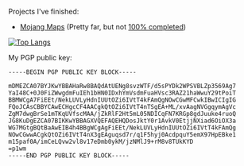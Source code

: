 Projects I've finished:
- [Mojang Maps](https://github.com/Abelkrijgtalles/mojang-maps) (Pretty far, but not [100% completed](https://github.com/Abelkrijgtalles/mojang-maps#roadmap))

[![Top Langs](https://github-readme-stats.vercel.app/api/top-langs/?username=abelkrijgtalles&langs_count=100)](https://github.com/anuraghazra/github-readme-stats)

My PGP public key:

    -----BEGIN PGP PUBLIC KEY BLOCK-----
    
    mDMEZCA07BYJKwYBBAHaRw8BAQdAtUENg8svzWTF/d5sPYDk2WPSVBLZp3569Ag7
    YaI48C+0J0FiZWwgdmFuIEh1bHN0IDxhYmVsdmFuaHVsc3RAZ21haWwuY29tPoiT
    BBMWCgA7FiEEt/NekLUVLyHdnIUUtOZi6IVtT4kFAmQgNOwCGwMFCwkIBwICIgIG
    FQoJCAsCBBYCAwECHgcCF4AACgkQtOZi6IVtT4nTSgEA+ML/xvAagNVGgqymAgVc
    ZgM7dwgBrSe1mTKqUVfscMAA/jZkRlF2Ht5mL05NDICqFN7KRGp8gdJuuke4ruoQ
    JG8KuDgEZCA07BIKKwYBBAGXVQEFAQEHQDosJktY0r1AvkV0EtjjNXiad6OiOX3a
    WG7MGtgBQtBaAwEIB4h4BBgWCgAgFiEEt/NekLUVLyHdnIUUtOZi6IVtT4kFAmQg
    NOwCGwwACgkQtOZi6IVtT4nX3gEAguqsd7r/q1F5hyj0AcdpquY5emX97HpEBke1
    m15paf0A/imCeLQvw2vl8v17eDmb0ykM/jzNMlJ9+rM8v8TUkKYD
    =p1wm
    -----END PGP PUBLIC KEY BLOCK-----
